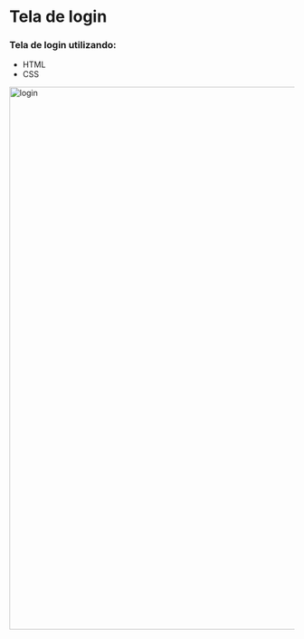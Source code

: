 # Tela de login
### Tela de login utilizando:
- HTML
- CSS


<img width="958" alt="login" src="https://user-images.githubusercontent.com/71523596/189678283-459537bc-ca34-429d-8cf7-3e8dcadc7de8.png">
